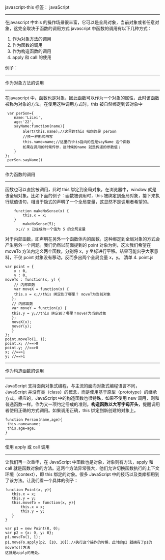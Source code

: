 ﻿javascript-this
标签： javaScript
- - -
在javascript 中this 的操作场景很丰富，它可以是全局对象，当前对象或者任意对象，这完全取决于函数的调用方式
javascript 中函数的调用有以下几种方式：
 1. 作为对象方法的调用
 2. 作为函数的调用
 3. 作为构造函数的调用
 4. apply 和 call 的使用
 

例子：
- - -
作为对象方法的调用
- - -
在javascript 中，函数也是对象，因此函数可以作为一个对象的属性，此时该函数被称为对象的方法。在使用这种调用方式时，this 被自然绑定到该对象中


     var perSon={
        name:'LiLei',
        age:'22',
        sayName:function(name){
            alert(this.name);//这里的this 指向的是 perSon
            //换一种形式书写 
            this.name=name;//这里的this指向的应是sayName 这个函数 
            如果在调用的时候传参，这时候的name 就是传递的参数值；
        }
    };
     perSon.sayName()
     


- - -
作为函数的调用
- - -
函数也可以直接被调用，此时 this 绑定到全局对象。在浏览器中，window 就是该全局对象。比如下面的例子：函数被调用时，this 被绑定到全局对象，接下来执行赋值语句，相当于隐式的声明了一个全局变量，这显然不是调用者希望的。

        function makeNoSense(x) { 
            this.x = x; 
        } 
            makeNoSense(5); 
         x;// x 已经成为一个值为 5 的全局变量

对于内部函数，即声明在另外一个函数体内的函数，这种绑定到全局对象的方式会产生另外一个问题。我们仍然以前面提到的 point 对象为例，这次我们希望在 moveTo 方法内定义两个函数，分别将 x，y 坐标进行平移。结果可能出乎大家意料，不仅 point 对象没有移动，反而多出两个全局变量 x，y。
清单 4. point.js

    var point = { 
        x : 0, 
        y : 0, 
    moveTo : function(x, y) { 
        // 内部函数
        var moveX = function(x) { 
        this.x = x;//this 绑定到了哪里？ moveT为当前对象
       }; 
       // 内部函数
       var moveY = function(y) { 
       this.y = y;//this 绑定到了哪里？moveT为当前对象
       }; 
       moveX(x); 
       moveY(y); 
       } 
    }; 
    point.moveTo(1, 1); 
    point.x; //==>0 
    point.y; //==>0 
    x; //==>1 
    y; //==>1
- - -
作为构造函数的调用
- - -
JavaScript 支持面向对象式编程，与主流的面向对象式编程语言不同，JavaScript 并没有类（class）的概念，而是使用基于原型（prototype）的继承方式。相应的，JavaScript 中的构造函数也很特殊，如果不使用 new 调用，则和普通函数一样。作为又一项约定俗成的准则，**构造函数以大写字母开头**，提醒调用者使用正确的方式调用。如果调用正确，this 绑定到新创建的对象上。

    function Person(name,age){
     this.name=name;
     this.age=age;
    }
  - - -
使用 apply 或 call 调用
- - -
让我们再一次重申，在 JavaScript 中函数也是对象，对象则有方法，apply 和 call 就是函数对象的方法。这两个方法异常强大，他们允许切换函数执行的上下文环境（context），即 this 绑定的对象。很多 JavaScript 中的技巧以及类库都用到了该方法。让我们看一个具体的例子：

    function Point(x, y){ 
       this.x = x; 
       this.y = y; 
       this.moveTo = function(x, y){ 
           this.x = x; 
           this.y = y; 
       } 
    } 
     
    var p1 = new Point(0, 0); 
    var p2 = {x: 0, y: 0}; 
    p1.moveTo(1, 1); 
    p1.moveTo.apply(p2, [10, 10]);//执行这个操作的时候，此时的p2 就拥有了p1的moveTo()方法
    这就是apply的用处。

 


